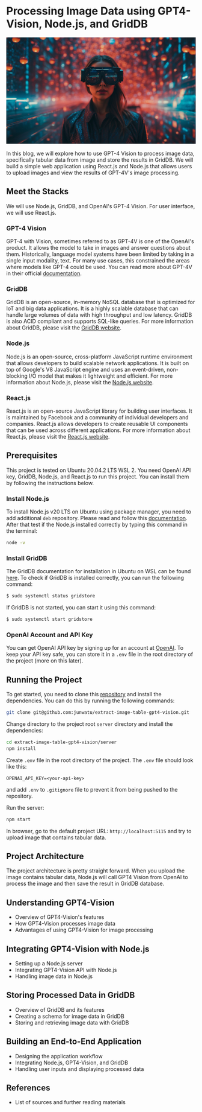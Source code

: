# Processing Image Data using GPT4-Vision, Node.js, and GridDB

![blog-gpt4-cover](assets/blog-gpt4-cover.jpg)

In this blog, we will explore how to use GPT-4 Vision to process image data, specifically tabular data from image and store the results in GridDB. We will build a simple web application using React.js and Node.js that allows users to upload images and view the results of GPT-4V's image processing.

## Meet the Stacks

We will use Node.js, GridDB, and OpenAI's GPT-4 Vision. For user interface, we will use React.js.

### GPT-4 Vision

GPT-4 with Vision, sometimes referred to as GPT-4V is one of the OpenAI's product. It allows the model to take in images and answer questions about them. Historically, language model systems have been limited by taking in a single input modality, text. For many use cases, this constrained the areas where models like GPT-4 could be used. You can read more about GPT-4V in their official [documentation](https://platform.openai.com/docs/guides/vision).

### GridDB

GridDB is an open-source, in-memory NoSQL database that is optimized for IoT and big data applications. It is a highly scalable database that can handle large volumes of data with high throughput and low latency. GridDB is also ACID compliant and supports SQL-like queries. For more information about GridDB, please visit the [GridDB website](https://griddb.net/).

### Node.js

Node.js is an open-source, cross-platform JavaScript runtime environment that allows developers to build scalable network applications. It is built on top of Google's V8 JavaScript engine and uses an event-driven, non-blocking I/O model that makes it lightweight and efficient. For more information about Node.js, please visit the [Node.js website](https://nodejs.org/en/).

### React.js

React.js is an open-source JavaScript library for building user interfaces. It is maintained by Facebook and a community of individual developers and companies. React.js allows developers to create reusable UI components that can be used across different applications. For more information about React.js, please visit the [React.js website](https://reactjs.org/).

## Prerequisites

This project is tested on Ubuntu 20.04.2 LTS WSL 2. You need OpenAI API key, GridDB, Node.js, and React.js to run this project. You can install them by following the instructions below.

### Install Node.js

To install Node.js v20 LTS on Ubuntu using package manager, you need to add additional `deb` repository. Please read and follow this [documentation](https://github.com/nodesource/distributions?tab=readme-ov-file#ubuntu-versions). After that test if the Node.js installed correctly by typing this command in the terminal:

```bash
node -v
```

### Install GridDB

The GridDB documentation for installation in Ubuntu on WSL can be found [here](https://docs.griddb.net/latest/gettingstarted/wsl/#installing-wsl). To check if GridDB is installed correctly, you can run the following command:

```bash
$ sudo systemctl status gridstore
```

If GridDB is not started, you can start it using this command:

```bash
$ sudo systemctl start gridstore
```

### OpenAI Account and API Key

You can get OpenAI API key by signing up for an account at [OpenAI](https://platform.openai.com/api-keys/). To keep your API key safe, you can store it in a `.env` file in the root directory of the project (more on this later).

## Running the Project

To get started, you need to clone this [repository](https://github.com/junwatu/extract-image-table-gpt4-vision) and install the dependencies. You can do this by running the following commands:

```bash
git clone git@github.com:junwatu/extract-image-table-gpt4-vision.git
```
Change directory to the project root `server` directory and install the dependencies:

```bash
cd extract-image-table-gpt4-vision/server
npm install
```
Create `.env` file in the root directory of the project. The `.env` file should look like this:

```
OPENAI_API_KEY=<your-api-key>
```
and add `.env` to `.gitignore` file to prevent it from being pushed to the repository.

Run the server:

```bash
npm start
```

In browser, go to the default project URL: `http://localhost:5115` and try to upload image that contains tabular data.

[//]: # (todo: create a gif to showcase the project)

## Project Architecture

The project architecture is pretty straight forward. When you upload the image contains tabular data, Node.js will call GPT4 Vision from OpenAI to process the image and then save the result in GridDB database. 

## Understanding GPT4-Vision

- Overview of GPT4-Vision's features
- How GPT4-Vision processes image data
- Advantages of using GPT4-Vision for image processing

## Integrating GPT4-Vision with Node.js

- Setting up a Node.js server
- Integrating GPT4-Vision API with Node.js
- Handling image data in Node.js

## Storing Processed Data in GridDB

- Overview of GridDB and its features
- Creating a schema for image data in GridDB
- Storing and retrieving image data with GridDB

## Building an End-to-End Application

- Designing the application workflow
- Integrating Node.js, GPT4-Vision, and GridDB
- Handling user inputs and displaying processed data

## References

- List of sources and further reading materials
